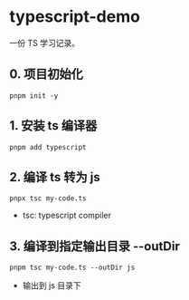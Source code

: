 # typescript-demo
一份 TS 学习记录。

## 0. 项目初始化
```pnpm init -y```

## 1. 安装 ts 编译器
```pnpm add typescript```

## 2. 编译 ts 转为 js
```pnpx tsc my-code.ts```
- tsc: typescript compiler

## 3. 编译到指定输出目录 --outDir
```pnpm tsc my-code.ts --outDir js```
- 输出到 js 目录下

